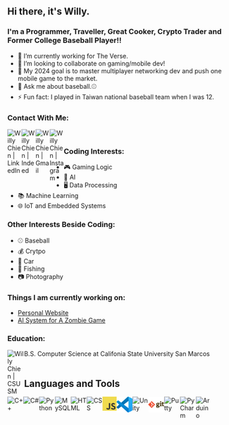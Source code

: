 ## Hi there, it's Willy.      
### I'm a Programmer, Traveller, Great Cooker, Crypto Trader and Former College Baseball Player!!          
                   
- 🌱 I’m currently working for The Verse.             
- 👯 I’m looking to collaborate on gaming/mobile dev!                           
- 🥅 My 2024 goal is to master multiplayer networking dev and push one mobile game to the market.                                        
- 💬 Ask me about baseball.⚾                                       
- ⚡ Fun fact: I played in Taiwan national baseball team when I was 12.                                                                
                                   
### Contact With Me:                
[<img align="left" alt="Willy Chien | LinkedIn" width="32px" src="https://cdn2.iconfinder.com/data/icons/social-media-applications/64/social_media_applications_14-linkedin-256.png" />][linkedin]
[<img align="left" alt="Willy Chien | Indeed" width="32px" src="https://spirerecoverysolutions.com/wp-content/uploads/2020/04/Home-Icon-indeed-v2-300x300-1.png" />][indeed]
[<img align="left" alt="Willy Chien | Gmail" width="32px" src="https://user-images.githubusercontent.com/86935394/169668261-f377245f-eae8-44aa-9e1c-3239fd247ce6.png" />][gmail]
[<img align="left" alt="Willy Chien | Instagram" width="32px" src="https://user-images.githubusercontent.com/86935394/169668060-befb60b7-24f0-4211-9c30-b678b4ce96c9.png" />][instagram]        
                  
<br />                          
      
### Coding Interests:   
- 🎮 Gaming Logic  
- 🤖 AI
- 🖥️ Data Processing 
- 📚 Machine Learning
- 🌐 IoT and Embedded Systems
 
### Other Interests Beside Coding:
- ⚾ Baseball
- 💰 Crytpo 
- 🚗 Car  
- 🎣 Fishing 
- :camera: Photography   

### Things I am currently working on:
- [Personal Website][web]
- [AI System for A Zombie Game][zom]

### Education:
<img align="left" alt="Willy Chien | CSUSM" width="38px" src="https://user-images.githubusercontent.com/86935394/169668547-b4243f0f-83c2-455b-bdde-8eb9abd276ad.jpg" />
B.S. Computer Science at Califonia State University San Marcos 

<br /> 
<br />     

## Languages and Tools
<img align="left" alt="C++" width="36px" src="https://cdn4.iconfinder.com/data/icons/logos-brands-in-colors/404/c_logo-256.png" />
<img align="left" alt="C#" width="36px" src="https://user-images.githubusercontent.com/86935394/169668963-85717bc3-8031-45a0-b3fd-c84afe3b7b93.png" />
<img align="left" alt="Python" width="36px" src="https://cdn4.iconfinder.com/data/icons/logos-and-brands/512/267_Python_logo-256.png" />
<img align="left" alt="MySQL" width="36px" src="https://www.freepnglogos.com/uploads/logo-mysql-png/logo-mysql-mysql-logo-png-images-are-download-crazypng-21.png" />
<img align="left" alt="HTML" width="36px" src="https://user-images.githubusercontent.com/86935394/169928262-29e576fd-3f97-496b-899b-95e0a14b54ca.png" />
<img align="left" alt="CSS" width="36px" src="https://user-images.githubusercontent.com/86935394/169928212-739421ea-e817-41a5-b56b-ae73b789f4e9.png" />
<img align="left" alt="JavaScript" width="32px" src="https://raw.githubusercontent.com/github/explore/80688e429a7d4ef2fca1e82350fe8e3517d3494d/topics/javascript/javascript.png" />
<img align="left" alt="Visual Studio Code" width="36px" src="https://raw.githubusercontent.com/github/explore/80688e429a7d4ef2fca1e82350fe8e3517d3494d/topics/visual-studio-code/visual-studio-code.png" />
<img align="left" alt="Unity" width="36px" src="https://user-images.githubusercontent.com/86935394/169668928-b4966c27-139b-4a74-a126-4f95b80f29cd.png" />
<img align="left" alt="Git" width="36px" src="https://raw.githubusercontent.com/github/explore/80688e429a7d4ef2fca1e82350fe8e3517d3494d/topics/git/git.png" />
<img align="left" alt="Putty" width="36px" src="https://user-images.githubusercontent.com/86935394/169669046-2492d34e-ec10-4038-8e14-a6f97cdc13e6.png" />
<img align="left" alt="PyCharm" width="36px" src="https://user-images.githubusercontent.com/86935394/169669095-a790e0ca-beff-4853-ba2c-178b8f9bae47.png" />
<img align="left" alt="Arduino" width="36px" src="https://user-images.githubusercontent.com/86935394/169669116-d2ba65ad-512f-4032-a5dc-eecabeee5e86.png" />
     
                           
            
[linkedin]: https://www.linkedin.com/in/tingwei-chien-b17935217/
[gmail]: https://mail.google.com/mail/u/1/#inbox?compose=GTvVlcSHwQbRgTLxVkzjLrXbmXsGmtsGXxhSkXpLmxKhNDcJfWdgshjDPpvRkWlZdcZvlbCRkhgjs
[instagram]: https://www.instagram.com/chienwadeeee/
[indeed]: https://my.indeed.com/resume?hl=en&co=US&from=gnav-resume--myind
[web]: https://chickenstocktrading.com/
[zom]: https://github.com/Willy0226/Zombie-Land

      
